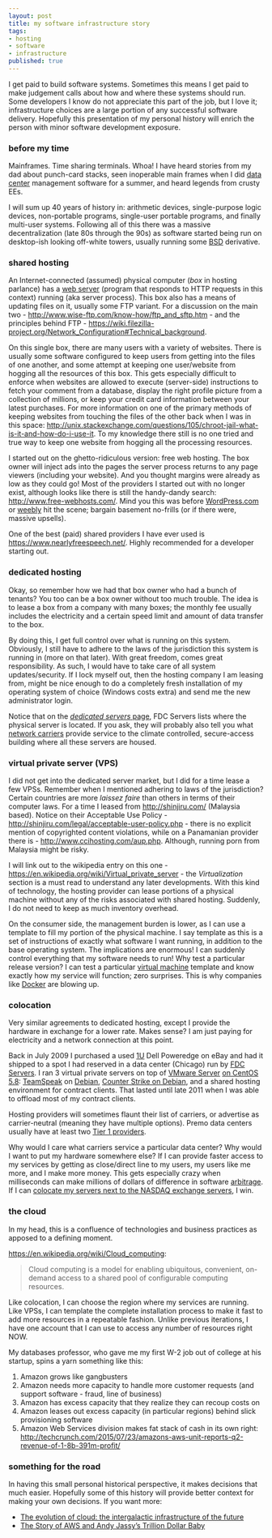 ```yaml
---
layout: post
title: my software infrastructure story
tags:
- hosting
- software
- infrastructure
published: true
---
```

I get paid to build software systems. Sometimes this means I get paid to make judgement calls about
how and where these systems should run. Some developers I know do not appreciate this part of the job, but I
love it; infrastructure choices are a large portion of any successful software delivery. Hopefully this presentation of my personal history will enrich the person with minor software development exposure.

### before my time
Mainframes. Time sharing terminals. Whoa! I have heard stories from my dad about punch-card stacks,
seen inoperable main frames when I did [data center](https://en.wikipedia.org/wiki/Data_center)
management software for a summer, and heard legends from crusty EEs.

I will sum up 40 years of history in: arithmetic devices, single-purpose logic devices,
non-portable programs, single-user portable programs, and finally multi-user systems.
Following all of this there was a massive decentralization (late 80s through the 90s)
as software started being run on desktop-ish looking off-white towers, usually running some
[BSD](https://en.wikipedia.org/wiki/Berkeley_Software_Distribution) derivative.

### shared hosting
An Internet-connected (assumed) physical computer (_box_ in hosting parlance) has a
[web server](https://en.wikipedia.org/wiki/Web_server) (program that responds to HTTP requests in this context)
running (aka server process). This box also has a means of updating files on it, usually some FTP variant.
For a discussion on the main two - <http://www.wise-ftp.com/know-how/ftp_and_sftp.htm> - and
the principles behind FTP - <https://wiki.filezilla-project.org/Network_Configuration#Technical_background>.

On this single box, there are many users with a variety of websites. There is usually some software configured to
keep users from getting into the files of one another, and some attempt at keeping one user/website from hogging
all the resources of this box. This gets especially difficult to enforce when websites are allowed to execute (server-side)
instructions to fetch your comment from a database, display the right profile picture from a collection of millions,
or keep your credit card information between your latest purchases. For more information on one of the primary methods
of keeping websites from touching the files of the other back when I was in this space:
<http://unix.stackexchange.com/questions/105/chroot-jail-what-is-it-and-how-do-i-use-it>.
To my knowledge there still is no one tried and true way to keep one website from hogging all the processing resources.

I started out on the ghetto-ridiculous version: free web hosting. The box owner will inject ads into the pages
the server process returns to any page viewers (including your website). And you thought margins were already as low
as they could go! Most of the providers I started out with no longer exist, although looks like there is still the
handy-dandy search: <http://www.free-webhosts.com/>.
Mind you this was before [WordPress.com](https://wordpress.com/) or [weebly](http://www.weebly.com/) hit the scene;
bargain basement no-frills (or if there were, massive upsells).

One of the best (paid) shared providers I have ever used is <https://www.nearlyfreespeech.net/>. Highly recommended
for a developer starting out.

### dedicated hosting
Okay, so remember how we had that box owner who had a bunch of tenants? You too can be a box owner without too
much trouble. The idea is to lease a box from a company with many boxes; the monthly fee usually includes the
electricity and a certain speed limit and amount of data transfer to the box.

By doing this, I get full control over what is running on this system. Obviously, I still have to adhere to the
laws of the jurisdiction this system is running in (more on that later). With great freedom, comes great responsibility.
As such, I would have to take care of all system updates/security. If I lock myself out, then the hosting company I am
leasing from, might be nice enough to do a completely fresh installation of my operating system of choice
(Windows costs extra) and send me the new administrator login.

Notice that on the [_dedicated servers_ page](https://www.fdcservers.net/dedicated-servers.php), FDC Servers lists
where the physical server is located. If you ask, they will probably also tell you what
[network carriers](http://whatis.techtarget.com/definition/carrier-network) provide
service to the climate controlled, secure-access building where all these servers are housed.

### virtual private server (VPS)
I did not get into the dedicated server market, but I did for a time lease a few VPSs. Remember when I mentioned
adhering to laws of the jurisdiction? Certain countries are more _laissez faire_ than others in terms of their
computer laws. For a time I leased from <http://shinjiru.com/> (Malaysia based). Notice on their Acceptable Use Policy -
<http://shinjiru.com/legal/acceptable-user-policy.php> - there is no explicit mention of copyrighted content
violations, while on a Panamanian provider there is - <http://www.ccihosting.com/aup.php>. Although, running
porn from Malaysia might be risky.

I will link out to the
wikipedia entry on this one - <https://en.wikipedia.org/wiki/Virtual_private_server> - the _Virtualization_ section
is a must read to understand any later developments. With this kind of technology, the hosting provider can lease
portions of a physical machine without any of the risks associated with shared hosting. Suddenly, I do not need to
keep as much inventory overhead.

On the consumer side, the management burden is lower, as I can use a template to fill my portion of the physical machine.
I say template as this is a set of instructions of exactly what software I want running, in addition to the base
operating system. The implications are enormous! I can suddenly control everything that my software needs to run!
Why test a particular release version? I can test a particular
[virtual machine](https://en.wikipedia.org/wiki/Virtual_machine) template and know exactly how my
service will function; zero surprises.
This is why companies like [Docker](https://www.docker.com/) are blowing up.

### colocation
Very similar agreements to dedicated hosting, except I provide the hardware in exchange for a lower rate. Makes sense?
I am just paying for electricity and a network connection at this point.

Back in July 2009 I purchased a used [1U](https://en.wikipedia.org/wiki/Rack_unit) Dell Poweredge on eBay and had
it shipped to a spot I had reserved in a
data center (Chicago) run by [FDC Servers](https://www.fdcservers.net/colocation.php). I ran 3 virtual private
servers on top of [VMware Server](https://en.wikipedia.org/wiki/VMware_Server)
[on CentOS 5.8](http://vraidsys.com/2012/08/vmware-server-1.0.10-on-centos-5.8/):
[TeamSpeak](https://www.teamspeak.com/downloads) on [Debian](http://www.debian.org/),
[Counter Strike on Debian](http://vraidsys.com/2009/01/counter-strike-debian-linux-server-setup/),
and a shared hosting environment for contract clients. That lasted until late 2011 when I was able to offload
most of my contract clients.

Hosting providers will sometimes flaunt their list of carriers,
or advertise as carrier-neutral (meaning they have multiple options).
Premo data centers usually have at least two [Tier 1 providers](https://en.wikipedia.org/wiki/Tier_1_network).

Why would I care what carriers service a particular data center? Why would I want to put my hardware somewhere else?
If I can provide faster access to my services by getting as close/direct line to my users,
my users like me more, and I make more money.
This gets especially crazy when milliseconds can make millions of dollars of difference in software
[arbitrage](https://en.wikipedia.org/wiki/Arbitrage). If I can
[colocate my servers next to the NASDAQ exchange servers](http://www.nasdaqtrader.com/Trader.aspx?id=colo), I win.

### the cloud
In my head, this is a confluence of technologies and business practices as apposed to a defining moment.

<https://en.wikipedia.org/wiki/Cloud_computing>:
> Cloud computing is a model for enabling ubiquitous, convenient,
> on-demand access to a shared pool of configurable computing resources.

Like colocation, I can choose the region where my services are running. Like VPSs, I can template the complete
installation process to make it fast to add more resources in a repeatable fashion. Unlike previous iterations,
I have one account that I can use to access any number of resources right NOW.

My databases professor, who gave me my first W-2 job out of college at his startup, spins a yarn something like this:

1. Amazon grows like gangbusters
2. Amazon needs more capacity to handle more customer requests (and support software - fraud, line of business)
3. Amazon has excess capacity that they realize they can recoup costs on
4. Amazon leases out excess capacity (in particular regions) behind slick provisioning software
5. Amazon Web Services division makes fat stack of cash in its own right: <http://techcrunch.com/2015/07/23/amazons-aws-unit-reports-q2-revenue-of-1-8b-391m-profit/>

### something for the road
In having this small personal historical perspective, it makes decisions that much easier.
Hopefully some of this history will provide better context for making your own decisions. If you want more:

- [The evolution of cloud: the intergalactic infrastructure of the future](http://www.information-age.com/technology/cloud-and-virtualisation/123458755/evolution-cloud-%E2%80%98intergalactic-infrastructure-future)
- [The Story of AWS and Andy Jassy’s Trillion Dollar Baby](https://medium.com/@furrier/original-content-the-story-of-aws-and-andy-jassys-trillion-dollar-baby-4e8a35fd7ed)
